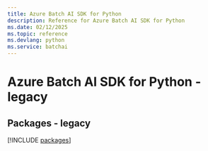```yaml
---
title: Azure Batch AI SDK for Python
description: Reference for Azure Batch AI SDK for Python
ms.date: 02/12/2025
ms.topic: reference
ms.devlang: python
ms.service: batchai
---
```

# Azure Batch AI SDK for Python - legacy
## Packages - legacy
[!INCLUDE [packages](batch-ai-index.md)]